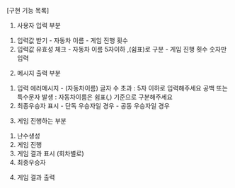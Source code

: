 [구현 기능 목록]
1. 사용자 입력 부분
  1) 입력값 받기
    - 자동차 이름
    - 게임 진행 횟수
  2) 입력값 유효성 체크
    - 자동차 이름
      5자이하
      ,(쉼표)로 구분
    - 게임 진행 횟수
      숫자만입력
2. 메시지 출력 부분
  1) 입력 에러메시지
    - (자동차이름)
      글자 수 초과 : 5자 이하로 입력해주세요
      공백 또는 특수문자 발생 : 자동차이름은 쉼표(,) 기준으로 구분해주세요
  2) 최종우승자 표시
    - 단독 우승자일 경우
    - 공동 우승자일 경우
3. 게임 진행하는 부분
  1) 난수생성
  2) 게임 진행
  3) 게임 결과 표시 (회차별로)
  4) 최종우승자
4. 게임 결과 출력